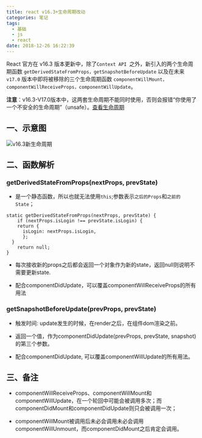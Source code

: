 ```yaml
---
title: react v16.3+生命周期改动
categories: 笔记
tags:
  - 基础
  - js
  - react
date: 2018-12-26 16:22:39
---
```

React 官方在 v16.3 版本更新中，除了`Context API `之外，新引入的两个生命周期函数 `getDerivedStateFromProps，getSnapshotBeforeUpdate` 以及在未来 `v17.0` 版本中即将被移除的三个生命周期函数 `componentWillMount，componentWillReceiveProps，componentWillUpdate`。
<!-- more-->
**注意**：v16.3-V17.0版本中，这两套生命周期不能同时使用，否则会报错“你使用了一个不安全的生命周期”（unsafe）。[查看生命周期](/2018/01/04/react基础-Component生命周期/)

## 一、示意图
![v16.3新生命周期](/images/react_v16.3_lifecycle.jpg)

## 二、函数解析

### getDerivedStateFromProps(nextProps, prevState)
- 是一个静态函数，所以也就无法使用`this`;参数表示`之后的Props`和`之前的State`；
```
static getDerivedStateFromProps(nextProps, prevState) {
    if (nextProps.isLogin !== prevState.isLogin) {
    return {
      isLogin: nextProps.isLogin,
      };
  }
    return null;
}
```

- 每次接收新的props之后都会返回一个对象作为新的state，返回null则说明不需要更新state.

- 配合componentDidUpdate，可以覆盖componentWillReceiveProps的所有用法

### getSnapshotBeforeUpdate(prevProps, prevState)

- 触发时间: update发生的时候，在render之后，在组件dom渲染之前。

- 返回一个值，作为componentDidUpdate(prevProps, prevState, snapshot)的第三个参数。

-  配合componentDidUpdate, 可以覆盖componentWillUpdate的所有用法。


## 三、备注
- componentWillReceiveProps、componentWillMount和componentWillUpdate，在一个轮回中可能会被调用多次；而componentDidMount和componentDidUpdate则只会被调用一次；

- componentWillMount被调用后未必会调用未必会调用componentWillUnmount，而componentDidMount之后肯定会调用。